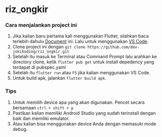 # riz_ongkir

### Cara menjalankan project ini

1. Jika kalian baru pertama kali menggunakan Flutter, silahkan baca terlebih dahulu [Document](https://docs.flutter.dev/get-started/install) ini. Lalu untuk menggunakan [VS Code](https://docs.flutter.dev/development/tools/vs-code).
2. Clone project ini dengan `git clone https://github.com/dev-jokikoding/riz_ongkir.git`
3. Setelah itu masuk ke Terminal atau Command Prompt lalu arahkan ke directory clone, ketik `flutter pub get` untuk install depedency yang terdapat di pubspec.yaml
4. Setelah itu `flutter run` atau `F5` jika kalian menggunakan VS Code.
5. Untuk build apk, jalankan `flutter build apk`.

### Tips

1. Untuk memilih device apa yang akan digunakan. Pencet secara bersamaan `ctrl + shift + p`
2. Pastikan kalian memiliki Android Studio yang sudah terinstall dengan baik dan memiliki emulator.
3. Atau kalian bisa menggunakan device Anda dengan memasuki mode debug.